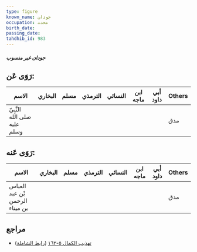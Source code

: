 ```yaml
---
type: figure
known_name: جودان
occupation: محدث
birth_date:
passing_date:
tahdhib_id: 983
---
```

##### جودان غير منسوب

## رَوَى عَن:
| الاسم                        | البخاري | مسلم | الترمذي | النسائي | ابن ماجه | أبي داود | Others |
| ---------------------------- | ------- | ---- | ------- | ------- | -------- | -------- | ------ |
| النَّبِيّ صلى الله عليه وسلم |         |      |         |         |          |          | مدق    |
## رَوَى عَنه:
| الاسم                          | البخاري | مسلم | الترمذي | النسائي | ابن ماجه | أبي داود | Others |
| ------------------------------ | ------- | ---- | ------- | ------- | -------- | -------- | ------ |
| العباس بْن عبد الرحمن بن ميناء |         |      |         |         |          |          | مدق    |
## مراجع
- [تهذيب الكمال ٥-١٦٢](obsidian://open?vault=Tahdhib-al-Kamal&file=Figures/٩٨٣-جودان%20غير%20منسوب) ([رابط الشاملة](https://shamela.ws/book/3722/2240))
